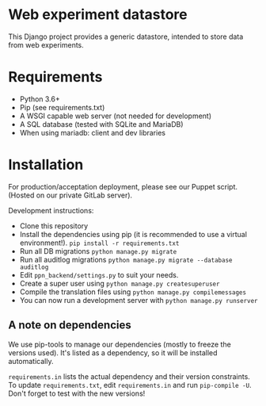 # Web experiment datastore

This Django project provides a generic datastore, intended to store data from
web experiments. 

# Requirements
- Python 3.6+
- Pip (see requirements.txt)
- A WSGI capable web server (not needed for development)
- A SQL database (tested with SQLite and MariaDB)
- When using mariadb: client and dev libraries

# Installation

For production/acceptation deployment, please see our Puppet script. 
(Hosted on our private GitLab server).

Development instructions:
* Clone this repository
* Install the dependencies using pip (it is recommended to use a virtual 
  environment!). ``pip install -r requirements.txt``
* Run all DB migrations ``python manage.py migrate``
* Run all auditlog migrations ``python manage.py migrate --database auditlog``
* Edit ``ppn_backend/settings.py`` to suit your needs.
* Create a super user using ``python manage.py createsuperuser``
* Compile the translation files using ``python manage.py compilemessages``
* You can now run a development server with ``python manage.py runserver``


## A note on dependencies
We use pip-tools to manage our dependencies (mostly to freeze the versions 
used). It's listed as a dependency, so it will be installed automatically.

``requirements.in`` lists the actual dependency and their version constraints. 
To update ``requirements.txt``, edit ``requirements.in`` and run 
``pip-compile -U``. Don't forget to test with the new versions!